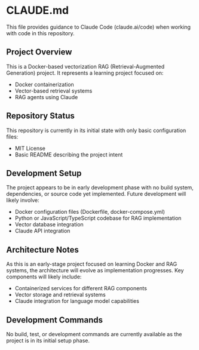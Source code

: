 # CLAUDE.md

This file provides guidance to Claude Code (claude.ai/code) when working with code in this repository.

## Project Overview

This is a Docker-based vectorization RAG (Retrieval-Augmented Generation) project. It represents a learning project focused on:
- Docker containerization
- Vector-based retrieval systems
- RAG agents using Claude

## Repository Status

This repository is currently in its initial state with only basic configuration files:
- MIT License
- Basic README describing the project intent

## Development Setup

The project appears to be in early development phase with no build system, dependencies, or source code yet implemented. Future development will likely involve:
- Docker configuration files (Dockerfile, docker-compose.yml)
- Python or JavaScript/TypeScript codebase for RAG implementation
- Vector database integration
- Claude API integration

## Architecture Notes

As this is an early-stage project focused on learning Docker and RAG systems, the architecture will evolve as implementation progresses. Key components will likely include:
- Containerized services for different RAG components
- Vector storage and retrieval systems
- Claude integration for language model capabilities

## Development Commands

No build, test, or development commands are currently available as the project is in its initial setup phase.